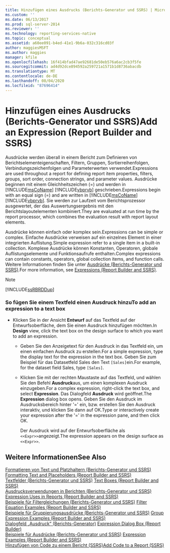 ```yaml
---
title: Hinzufügen eines Ausdrucks (Berichts-Generator und SSRS) | Microsoft-Dokumentation
ms.custom: ''
ms.date: 06/13/2017
ms.prod: sql-server-2014
ms.reviewer: ''
ms.technology: reporting-services-native
ms.topic: conceptual
ms.assetid: a60ee091-b4ed-41e1-9b6a-032c316cd03f
author: maggiesMSFT
ms.author: maggies
manager: kfile
ms.openlocfilehash: 16f414bfad47ae92681de50eb576a6ac2cb3f5fe
ms.sourcegitcommit: ad4d92dce894592a259721a1571b1d8736abacdb
ms.translationtype: MT
ms.contentlocale: de-DE
ms.lasthandoff: 08/04/2020
ms.locfileid: "87696414"
---
```

# <a name="add-an-expression-report-builder-and-ssrs"></a><span data-ttu-id="6d3e6-102">Hinzufügen eines Ausdrucks (Berichts-Generator und SSRS)</span><span class="sxs-lookup"><span data-stu-id="6d3e6-102">Add an Expression (Report Builder and SSRS)</span></span>
  <span data-ttu-id="6d3e6-103">Ausdrücke werden überall in einem Bericht zum Definieren von Berichtselementeigenschaften, Filtern, Gruppen, Sortierreihenfolgen, Verbindungszeichenfolgen und Parameterwerten verwendet.</span><span class="sxs-lookup"><span data-stu-id="6d3e6-103">Expressions are used throughout a report for defining report item properties, filters, groups, sort order, connection strings, and parameter values.</span></span> <span data-ttu-id="6d3e6-104">Ausdrücke beginnen mit einem Gleichheitszeichen (=) und werden in [!INCLUDE[msCoName](../../includes/msconame-md.md)] [!INCLUDE[vbprvb](../../includes/vbprvb-md.md)] geschrieben.</span><span class="sxs-lookup"><span data-stu-id="6d3e6-104">Expressions begin with an equal sign (=) and are written in [!INCLUDE[msCoName](../../includes/msconame-md.md)] [!INCLUDE[vbprvb](../../includes/vbprvb-md.md)].</span></span> <span data-ttu-id="6d3e6-105">Sie werden zur Laufzeit vom Berichtsprozessor ausgewertet, der das Auswertungsergebnis mit den Berichtslayoutelementen kombiniert.</span><span class="sxs-lookup"><span data-stu-id="6d3e6-105">They are evaluated at run time by the report processor, which combines the evaluation result with report layout elements.</span></span>  
  
 <span data-ttu-id="6d3e6-106">Ausdrücke können einfach oder komplex sein.</span><span class="sxs-lookup"><span data-stu-id="6d3e6-106">Expressions can be simple or complex.</span></span> <span data-ttu-id="6d3e6-107">Einfache Ausdrücke verweisen auf ein einzelnes Element in einer integrierten Auflistung.</span><span class="sxs-lookup"><span data-stu-id="6d3e6-107">Simple expression refer to a single item in a built-in collection.</span></span> <span data-ttu-id="6d3e6-108">Komplexe Ausdrücke können Konstanten, Operatoren, globale Auflistungselemente und Funktionsaufrufe enthalten.</span><span class="sxs-lookup"><span data-stu-id="6d3e6-108">Complex expressions can contain constants, operators, global collection items, and function calls.</span></span> <span data-ttu-id="6d3e6-109">Weitere Informationen finden Sie unter [Ausdrücke &#40;Berichts-Generator und SSRS&#41;](expressions-report-builder-and-ssrs.md).</span><span class="sxs-lookup"><span data-stu-id="6d3e6-109">For more information, see [Expressions &#40;Report Builder and SSRS&#41;](expressions-report-builder-and-ssrs.md).</span></span>  
  
> [!NOTE]  
>  [!INCLUDE[ssRBRDDup](../../includes/ssrbrddup-md.md)]  
  
### <a name="to-add-an-expression-to-a-text-box"></a><span data-ttu-id="6d3e6-110">So fügen Sie einem Textfeld einen Ausdruck hinzu</span><span class="sxs-lookup"><span data-stu-id="6d3e6-110">To add an expression to a text box</span></span>  
  
-   <span data-ttu-id="6d3e6-111">Klicken Sie in der Ansicht **Entwurf** auf das Textfeld auf der Entwurfsoberfläche, dem Sie einen Ausdruck hinzufügen möchten.</span><span class="sxs-lookup"><span data-stu-id="6d3e6-111">In **Design** view, click the text box on the design surface to which you want to add an expression.</span></span>  
  
    -   <span data-ttu-id="6d3e6-112">Geben Sie den Anzeigetext für den Ausdruck in das Textfeld ein, um einen einfachen Ausdruck zu erstellen.</span><span class="sxs-lookup"><span data-stu-id="6d3e6-112">For a simple expression, type the display text for the expression in the text box.</span></span> <span data-ttu-id="6d3e6-113">Geben Sie zum Beispiel für das Datasetfeld Sales den Text `[Sales]`ein.</span><span class="sxs-lookup"><span data-stu-id="6d3e6-113">For example, for the dataset field Sales, type `[Sales]`.</span></span>  
  
    -   <span data-ttu-id="6d3e6-114">Klicken Sie mit der rechten Maustaste auf das Textfeld, und wählen Sie den Befehl **Ausdruck**aus, um einen komplexen Ausdruck einzugeben.</span><span class="sxs-lookup"><span data-stu-id="6d3e6-114">For a complex expression, right-click the text box, and select **Expression**.</span></span> <span data-ttu-id="6d3e6-115">Das Dialogfeld **Ausdruck** wird geöffnet.</span><span class="sxs-lookup"><span data-stu-id="6d3e6-115">The **Expression** dialog box opens.</span></span> <span data-ttu-id="6d3e6-116">Geben Sie den Ausdruck im Ausdrucksbereich hinter '=' ein, bzw. erstellen Sie den Ausdruck interaktiv, und klicken Sie dann auf OK.</span><span class="sxs-lookup"><span data-stu-id="6d3e6-116">Type or interactively create your expression after the '=' in the expression pane, and then click OK.</span></span>  
  
         <span data-ttu-id="6d3e6-117">Der Ausdruck wird auf der Entwurfsoberfläche als `<<Expr>>`angezeigt.</span><span class="sxs-lookup"><span data-stu-id="6d3e6-117">The expression appears on the design surface as `<<Expr>>`.</span></span>  
  
## <a name="see-also"></a><span data-ttu-id="6d3e6-118">Weitere Informationen</span><span class="sxs-lookup"><span data-stu-id="6d3e6-118">See Also</span></span>  
 <span data-ttu-id="6d3e6-119">[Formatieren von Text und Platzhaltern &#40;Berichts-Generator und SSRS&#41;](formatting-text-and-placeholders-report-builder-and-ssrs.md) </span><span class="sxs-lookup"><span data-stu-id="6d3e6-119">[Formatting Text and Placeholders &#40;Report Builder and SSRS&#41;](formatting-text-and-placeholders-report-builder-and-ssrs.md) </span></span>  
 <span data-ttu-id="6d3e6-120">[Textfelder &#40;Berichts-Generator und SSRS&#41;](text-boxes-report-builder-and-ssrs.md) </span><span class="sxs-lookup"><span data-stu-id="6d3e6-120">[Text Boxes &#40;Report Builder and SSRS&#41;](text-boxes-report-builder-and-ssrs.md) </span></span>  
 <span data-ttu-id="6d3e6-121">[Ausdrucksverwendungen in Berichten &#40;Berichts-Generator und SSRS&#41;](expression-uses-in-reports-report-builder-and-ssrs.md) </span><span class="sxs-lookup"><span data-stu-id="6d3e6-121">[Expression Uses in Reports &#40;Report Builder and SSRS&#41;](expression-uses-in-reports-report-builder-and-ssrs.md) </span></span>  
 <span data-ttu-id="6d3e6-122">[Beispiele für Filtergleichungen &#40;Berichts-Generator und SSRS&#41;](filter-equation-examples-report-builder-and-ssrs.md) </span><span class="sxs-lookup"><span data-stu-id="6d3e6-122">[Filter Equation Examples &#40;Report Builder and SSRS&#41;](filter-equation-examples-report-builder-and-ssrs.md) </span></span>  
 <span data-ttu-id="6d3e6-123">[Beispiele für Gruppierungsausdrücke (Berichts-Generator und SSRS)](expression-examples-report-builder-and-ssrs.md) </span><span class="sxs-lookup"><span data-stu-id="6d3e6-123">[Group Expression Examples &#40;Report Builder and SSRS&#41;](expression-examples-report-builder-and-ssrs.md) </span></span>  
 <span data-ttu-id="6d3e6-124">[Dialogfeld „Ausdruck“ (Berichts-Generator)](../expression-dialog-box-report-builder.md) </span><span class="sxs-lookup"><span data-stu-id="6d3e6-124">[Expression Dialog Box &#40;Report Builder&#41;](../expression-dialog-box-report-builder.md) </span></span>  
 <span data-ttu-id="6d3e6-125">[Beispiele für Ausdrücke &#40;Berichts-Generator und SSRS&#41;](expression-examples-report-builder-and-ssrs.md) </span><span class="sxs-lookup"><span data-stu-id="6d3e6-125">[Expression Examples &#40;Report Builder and SSRS&#41;](expression-examples-report-builder-and-ssrs.md) </span></span>  
 [<span data-ttu-id="6d3e6-126">Hinzufügen von Code zu einem Bericht (SSRS)</span><span class="sxs-lookup"><span data-stu-id="6d3e6-126">Add Code to a Report &#40;SSRS&#41;</span></span>](add-code-to-a-report-ssrs.md)  
  
  
